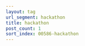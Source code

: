 ```yaml
---
layout: tag
url_segment: hackathon
title: hackathon
post_count: 1
sort_index: 00586-hackathon
---
```

